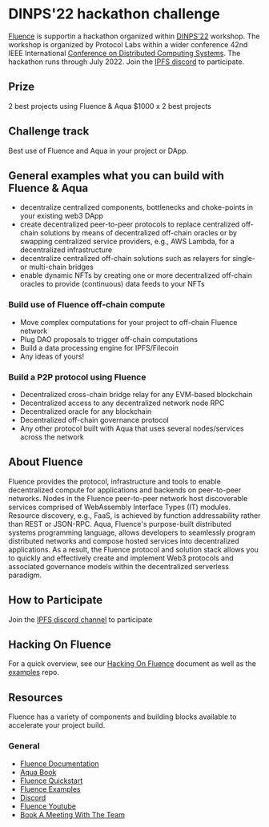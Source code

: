 # DINPS'22 hackathon challenge

[Fluence](https://fluence.network/) is supportin a hackathon organized within [DINPS'22](https://research.protocol.ai/sites/dinps/programme/) workshop. The workshop is organized by Protocol Labs within a wider conference 42nd IEEE International [Conference on Distributed Computing Systems](https://icdcs2022.icdcs.org/program-at-a-glance/). The hackathon runs through July 2022. Join the [IPFS discord](https://discord.gg/aFHQXnRT) to participate.

## Prize
2 best projects using Fluence & Aqua
$1000 x 2 best projects 

## Challenge track
Best use of Fluence and Aqua in your project or DApp.

## General examples what you can build with Fluence & Aqua
* decentralize centralized components, bottlenecks and choke-points in your existing web3 DApp
* create decentralized peer-to-peer protocols to replace centralized off-chain solutions by means of decentralized off-chain oracles or by swapping centralized service providers, e.g., AWS Lambda, for a decentralized infrastructure
* decentralize centralized off-chain solutions such as relayers for single- or multi-chain bridges
* enable dynamic NFTs by creating one or more decentralized off-chain oracles to provide (continuous) data feeds to your NFTs


### Build use of Fluence off-chain compute

* Move complex computations for your project to off-chain Fluence network
* Plug DAO proposals to trigger off-chain computations
* Build a data processing engine for IPFS/Filecoin
* Any ideas of yours!

### Build a P2P protocol using Fluence 
* Decentralized cross-chain bridge relay for any EVM-based blockchain
* Decentralized access to any decentralized network node RPC
* Decentralized oracle for any blockchain
* Decentralized off-chain governance protocol
* Any other protocol built with Aqua that uses several nodes/services across the network


## About Fluence

Fluence provides the protocol, infrastructure and tools to enable decentralized compute for applications and backends on peer-to-peer networks. Nodes in the Fluence peer-to-peer network host discoverable services comprised of WebAssembly Interface Types (IT) modules. Resource discovery, e.g., FaaS, is achieved by function addressability rather than REST or JSON-RPC. Aqua, Fluence's purpose-built distributed systems programming language, allows developers to seamlessly program distributed networks and compose hosted services into decentralized applications. As a result, the Fluence protocol and solution stack allows you to quickly and effectively create and implement Web3 protocols and associated governance models within the decentralized serverless paradigm.

## How to Participate

Join the [IPFS discord channel](https://discord.gg/aFHQXnRT) to participate


## Hacking On Fluence

For a quick overview, see our [Hacking On Fluence](https://fluencenetwork.notion.site/Hacking-On-Fluence-Primer-28a87754397048e1bec72e3bfc91fd9b) document as well as the [examples](https://github.com/fluencelabs/examples) repo.

## Resources

Fluence has a variety of components and building blocks available to accelerate your project build.

### General

* [Fluence Documentation](https://doc.fluence.dev/docs/)
* [Aqua Book](https://doc.fluence.dev/aqua-book/)
* [Fluence Quickstart](https://github.com/fluencelabs/examples/tree/main/quickstart)
* [Fluence Examples](https://github.com/fluencelabs/examples)
* [Discord](https://fluence.chat)
* [Fluence Youtube](https://www.youtube.com/channel/UC3b5eFyKRFlEMwSJ1BTjpbw)
* [Book A Meeting With The Team](https://calendly.com/fluencehack/)

